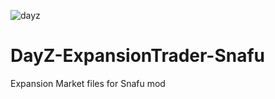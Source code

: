 ![dayz](https://user-images.githubusercontent.com/101267251/199026378-2da8d5d6-b80f-4250-b83d-2d235c2f6074.jpg)


# DayZ-ExpansionTrader-Snafu
Expansion Market files for Snafu mod
